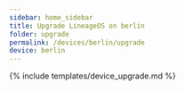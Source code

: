 ```yaml
---
sidebar: home_sidebar
title: Upgrade LineageOS on berlin
folder: upgrade
permalink: /devices/berlin/upgrade
device: berlin
---
```

{% include templates/device_upgrade.md %}
